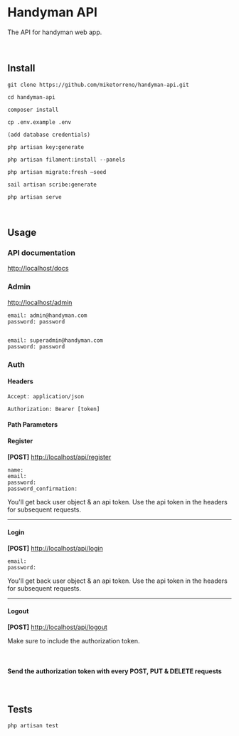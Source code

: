 # Handyman API

The API for handyman web app.

<br>

## Install

```
git clone https://github.com/miketorreno/handyman-api.git

cd handyman-api
```

```
composer install
```

```
cp .env.example .env

(add database credentials)
```

```
php artisan key:generate
```

```
php artisan filament:install --panels
```

```
php artisan migrate:fresh —seed
```

```
sail artisan scribe:generate
```

```
php artisan serve
```

<br>

## Usage

### API documentation

[http://localhost/docs](http://localhost/docs)

### Admin

[http://localhost/admin](http://localhost/admin)

```
email: admin@handyman.com
password: password


email: superadmin@handyman.com
password: password

```

### Auth

#### Headers

`Accept: application/json`

`Authorization: Bearer [token]`

#### Path Parameters

#### Register

**[POST]** [http://localhost/api/register](http://localhost/api/register)

```
name: 
email: 
password: 
password_confirmation: 
```

You'll get back user object & an api token. Use the api token in the headers for subsequent requests.

<hr>

#### Login

**[POST]** [http://localhost/api/login](http://localhost/api/login)

```
email: 
password: 
```

You'll get back user object & an api token. Use the api token in the headers for subsequent requests.

<hr>

#### Logout

**[POST]** [http://localhost/api/logout](http://localhost/api/logout)

Make sure to include the authorization token.

<br>

#### Send the authorization token with every POST, PUT & DELETE requests

<br>

## Tests

```
php artisan test
```
